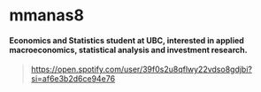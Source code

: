 # mmanas8
#### Economics and Statistics student at UBC, interested in applied macroeconomics, statistical analysis and investment research. 

> https://open.spotify.com/user/39f0s2u8qflwy22vdso8gdjbi?si=af6e3b2d6ce94e76 
